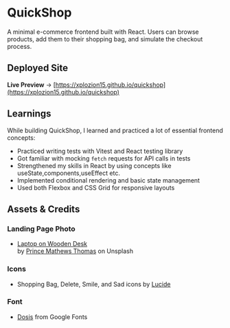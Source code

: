 # QuickShop

A minimal e-commerce frontend built with React. Users can browse products, add them to their shopping bag, and simulate the checkout process.

## Deployed Site

**Live Preview** → [https://xplozion15.github.io/quickshop](https://xplozion15.github.io/quickshop)

## Learnings

While building QuickShop, I learned and practiced a lot of essential frontend concepts:

- Practiced writing  tests with Vitest and React testing library
- Got familiar with mocking `fetch` requests for API calls in tests
- Strengthened my skills in React by using concepts like useState,components,useEffect etc.
- Implemented conditional rendering and basic state management
- Used both Flexbox and CSS Grid for responsive layouts

## Assets & Credits

### Landing Page Photo
- [Laptop on Wooden Desk](https://unsplash.com/photos/a-laptop-computer-sitting-on-top-of-a-wooden-desk-QZWF5RNYimw)  
  by [Prince Mathews Thomas](https://unsplash.com/@prince_mathews) on Unsplash

### Icons

- Shopping Bag, Delete, Smile, and Sad icons by [Lucide](https://lucide.dev/)

### Font

- [Dosis](https://fonts.google.com/specimen/Dosis) from Google Fonts
